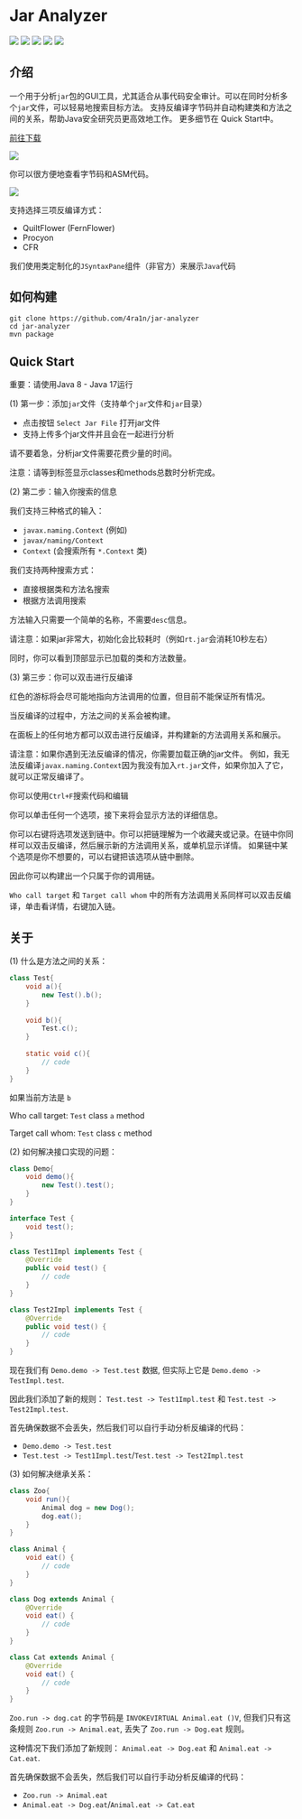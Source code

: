 # Jar Analyzer
![](https://img.shields.io/badge/build-passing-brightgreen)
![](https://img.shields.io/badge/build-Java%208-orange)
![](https://img.shields.io/github/downloads/4ra1n/jar-analyzer/total)
![](https://img.shields.io/github/v/release/4ra1n/jar-analyzer)
![](https://img.shields.io/badge/Java%20Code%20Lines-1706-orange)

## 介绍

一个用于分析`jar`包的GUI工具，尤其适合从事代码安全审计。可以在同时分析多个`jar`文件，可以轻易地搜索目标方法。
支持反编译字节码并自动构建类和方法之间的关系，帮助Java安全研究员更高效地工作。
更多细节在 Quick Start中。

[前往下载](https://github.com/4ra1n/jar-analyzer/releases/latest)

![](../img/018.png)

你可以很方便地查看字节码和ASM代码。

![](../img/017.png)

支持选择三项反编译方式：
- QuiltFlower (FernFlower)
- Procyon
- CFR

我们使用类定制化的`JSyntaxPane`组件（非官方）来展示`Java`代码

## 如何构建

```shell
git clone https://github.com/4ra1n/jar-analyzer
cd jar-analyzer
mvn package
```

## Quick Start

重要：请使用Java 8 - Java 17运行

(1) 第一步：添加`jar`文件（支持单个`jar`文件和`jar`目录）
- 点击按钮 `Select Jar File` 打开jar文件
- 支持上传多个jar文件并且会在一起进行分析

请不要着急，分析jar文件需要花费少量的时间。

注意：请等到标签显示classes和methods总数时分析完成。

(2) 第二步：输入你搜索的信息

我们支持三种格式的输入：
- `javax.naming.Context` (例如)
- `javax/naming/Context`
- `Context` (会搜索所有 `*.Context` 类)

我们支持两种搜索方式：
- 直接根据类和方法名搜索
- 根据方法调用搜索

方法输入只需要一个简单的名称，不需要`desc`信息。

请注意：如果jar非常大，初始化会比较耗时（例如`rt.jar`会消耗10秒左右）

同时，你可以看到顶部显示已加载的类和方法数量。

(3) 第三步：你可以双击进行反编译

红色的游标将会尽可能地指向方法调用的位置，但目前不能保证所有情况。

当反编译的过程中，方法之间的关系会被构建。

在面板上的任何地方都可以双击进行反编译，并构建新的方法调用关系和展示。

请注意：如果你遇到无法反编译的情况，你需要加载正确的jar文件。
例如，我无法反编译`javax.naming.Context`因为我没有加入`rt.jar`文件，如果你加入了它，就可以正常反编译了。

你可以使用`Ctrl+F`搜索代码和编辑

你可以单击任何一个选项，接下来将会显示方法的详细信息。

你可以右键将选项发送到链中。你可以把链理解为一个收藏夹或记录。在链中你同样可以双击反编译，然后展示新的方法调用关系，或单机显示详情。
如果链中某个选项是你不想要的，可以右键把该选项从链中删除。

因此你可以构建出一个只属于你的调用链。

`Who call target` 和 `Target call whom` 中的所有方法调用关系同样可以双击反编译，单击看详情，右键加入链。

## 关于

(1) 什么是方法之间的关系：

```java
class Test{
    void a(){
        new Test().b();
    }
    
    void b(){
        Test.c();
    }
    
    static void c(){
        // code
    }
}
```

如果当前方法是 `b`

Who call target: `Test` class `a` method

Target call whom: `Test` class `c` method

(2) 如何解决接口实现的问题：

```java
class Demo{
    void demo(){
        new Test().test();
    }
}

interface Test {
    void test();
}

class Test1Impl implements Test {
    @Override
    public void test() {
        // code
    }
}

class Test2Impl implements Test {
    @Override
    public void test() {
        // code
    }
}
```

现在我们有 `Demo.demo -> Test.test` 数据, 但实际上它是 `Demo.demo -> TestImpl.test`.

因此我们添加了新的规则： `Test.test -> Test1Impl.test` 和 `Test.test -> Test2Impl.test`.

首先确保数据不会丢失，然后我们可以自行手动分析反编译的代码：
- `Demo.demo -> Test.test`
- `Test.test -> Test1Impl.test`/`Test.test -> Test2Impl.test`

(3) 如何解决继承关系：

```java
class Zoo{
    void run(){
        Animal dog = new Dog();
        dog.eat();
    }
}

class Animal {
    void eat() {
        // code
    }
}

class Dog extends Animal {
    @Override
    void eat() {
        // code
    }
}

class Cat extends Animal {
    @Override
    void eat() {
        // code
    }
}
```
`Zoo.run -> dog.cat` 的字节码是 `INVOKEVIRTUAL Animal.eat ()V`, 但我们只有这条规则 `Zoo.run -> Animal.eat`, 丢失了 `Zoo.run -> Dog.eat` 规则。

这种情况下我们添加了新规则： `Animal.eat -> Dog.eat` 和 `Animal.eat -> Cat.eat`.

首先确保数据不会丢失，然后我们可以自行手动分析反编译的代码：
- `Zoo.run -> Animal.eat`
- `Animal.eat -> Dog.eat`/`Animal.eat -> Cat.eat`
